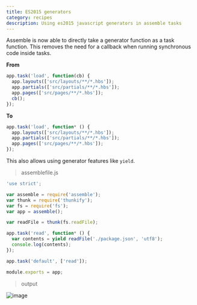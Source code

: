 ```yaml
---
title: ES2015 generators
category: recipes
description: Using es2015 javascript generators in assemble tasks
---
```


Assemble is now able to directly take a generator function as a task function. This removes the need for a callback when running synchronous code inside tasks.

**From**

```js
app.task('load', function(cb) {
  app.layouts(['src/layouts/**/*.hbs']);
  app.partials(['src/partials/**/*.hbs']);
  app.pages(['src/pages/**/*.hbs']);
  cb();
});
```

**To**

```js
app.task('load', function* () {
  app.layouts(['src/layouts/**/*.hbs']);
  app.partials(['src/partials/**/*.hbs']);
  app.pages(['src/pages/**/*.hbs']);
});
```

This also allows using generator features like `yield`.

> assemblefile.js

```js
'use strict';

var assemble = require('assemble');
var thunk = require('thunkify');
var fs = require('fs');
var app = assemble();

var readFile = thunk(fs.readFile);

app.task('read', function* () {
  var contents = yield readFile('./package.json', 'utf8');
  console.log(contents);
});

app.task('default', ['read']);

module.exports = app;
```

> output

![image](https://cloud.githubusercontent.com/assets/995160/13847098/c4b8953e-ec21-11e5-8ccd-7978c9845462.png)
